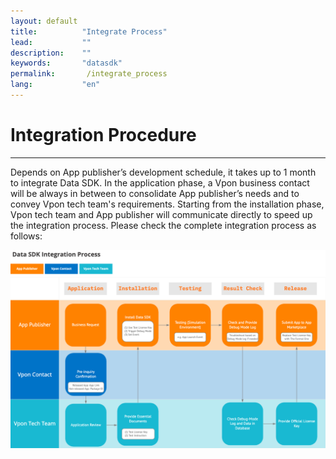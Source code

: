 ```yaml
---
layout: default
title:          "Integrate Process"
lead:           ""
description:    ""
keywords:       "datasdk"
permalink:       /integrate_process
lang:           "en"
---
```


# Integration Procedure
---

Depends on App publisher’s development schedule, it takes up to 1 month to integrate Data SDK. In the application phase, a Vpon business contact will be always in between to consolidate App publisher’s needs and to convey Vpon tech team's requirements. Starting from the installation phase, Vpon tech team and App publisher will communicate directly to speed up the integration process. Please check the complete integration process as follows:


![](/docs/images/integration_process.png) 
